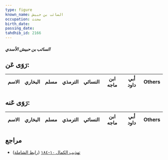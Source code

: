```yaml
---
type: figure
known_name: السائب بن حبيش
occupation: محدث
birth_date:
passing_date:
tahdhib_id: 2166
---
```

##### السائب بن حبيش الأسدي

## رَوَى عَن:
| الاسم | البخاري | مسلم | الترمذي | النسائي | ابن ماجه | أبي داود | Others |
| ----- | ------- | ---- | ------- | ------- | -------- | -------- | ------ |
## رَوَى عَنه:
| الاسم | البخاري | مسلم | الترمذي | النسائي | ابن ماجه | أبي داود | Others |
| ----- | ------- | ---- | ------- | ------- | -------- | -------- | ------ |
## مراجع
- [تهذيب الكمال ١٠-١٨٤](obsidian://open?vault=Tahdhib-al-Kamal&file=Figures/٢١٦٦-السائب%20بن%20حبيش%20الأسدي) ([رابط الشاملة](https://shamela.ws/book/3722/4956))